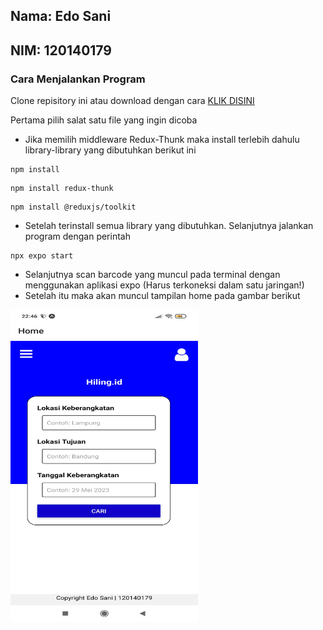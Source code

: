 <h2> Nama: Edo Sani </h2>
<h2> NIM: 120140179 </h2>

### Cara Menjalankan Program
Clone repisitory ini atau download dengan cara [KLIK DISINI](https://github.com/saniji/Tugas-4-PAM/archive/refs/heads/main.zip)

Pertama pilih salat satu file yang ingin dicoba
- Jika memilih middleware Redux-Thunk maka install terlebih dahulu library-library yang dibutuhkan berikut ini
```
npm install
```
```
npm install redux-thunk
```
```
npm install @reduxjs/toolkit
```

- Setelah terinstall semua library yang dibutuhkan. Selanjutnya jalankan program dengan perintah

```
npx expo start
```

- Selanjutnya scan barcode yang muncul pada terminal dengan menggunakan aplikasi expo (Harus terkoneksi dalam satu jaringan!)
- Setelah itu maka akan muncul tampilan home pada gambar berikut
<img src="https://github.com/saniji/Tugas-4-PAM/blob/main/Image/tampilan_home.jpg" width="300" height="500">
